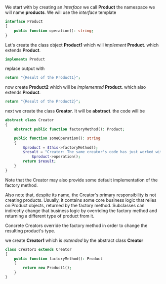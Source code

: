 We start with by creating an *interface* we call **Product** the namespace we will name **products**.
We will use the *interface* template
```php
interface Product
{
    public function operation(): string;
}
```
Let's create the class object **Product1** which will *implement* **Product**. which extends **Product**.
```php
implements Product
```
replace output with
```php
return "{Result of the Product1}";
```

now create **Product2** which will be *implemented* **Product**. which also extends **Product**.
```php
return "{Result of the Product2}";
```
next we create the class **Creator**. It will be **abstract**.
the code will be
```php
abstract class Creator
{
    abstract public function factoryMethod(): Product;

    public function someOperation(): string
    {
        $product = $this->factoryMethod();
        $result = "Creator: The same creator's code has just worked with " .
            $product->operation();
        return $result;
    }
}
```

Note that the Creator may also provide some default implementation of the factory method.

Also note that, despite its name, the Creator's primary responsibility is not creating products. 
Usually, it contains some core business logic that relies on Product objects, returned by the factory method. 
Subclasses can indirectly change that business logic by overriding the factory method  and returning a different type of product from it.

Concrete Creators override the factory method in order to change the resulting product's type.

we create **Creator1** which is *extended* by the abstract class **Creator**
```php
class Creator1 extends Creator
{
    public function factoryMethod(): Product
    {
        return new Product1();
    }
}
```







































